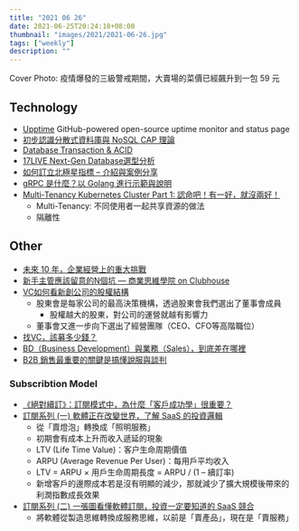 ```yaml
---
title: "2021 06 26"
date: 2021-06-25T20:24:18+08:00
thumbnail: "images/2021/2021-06-26.jpg"
tags: ["weekly"]
description: ""
---
```


Cover Photo: 疫情爆發的三級警戒期間，大賣場的菜價已經飆升到一包 59 元

## Technology

* [Upptime](https://upptime.js.org) GitHub-powered open-source uptime monitor and status page
* [初步認識分散式資料庫與 NoSQL CAP 理論](https://oldmo860617.medium.com/初步認識分散式資料庫與-nosql-cap-理論-a02d377938d1)
* [Database Transaction & ACID](https://oldmo860617.medium.com/database-transaction-acid-156a3b75845e)
* [17LIVE Next-Gen Database選型分析](https://medium.com/17media-tech/17live-next-gen-database-選型分析-7a72b976cd2b)
* [如何訂立北極星指標 – 介紹與案例分享](http://mrpm.cc/?p=1462)
* [gRPC 是什麼？以 Golang 進行示範與說明](https://pjchender.blogspot.com/2021/03/grpc-golang.html)
* [Multi-Tenancy Kubernetes Cluster Part 1: 認命吧！有一好，就沒兩好！](https://medium.com/starbugs/multi-tenancy-kubernetes-cluster-part-1-認命吧-有一好-就沒兩好-3eddb75eeb4c)
  * Multi-Tenancy: 不同使用者一起共享資源的做法
  * 隔離性

## Other

* [未來 10 年，企業經營上的重大挑戰](https://bizthinking.com.tw/2021/06/24/未來-10-年，企業經營上的重大挑戰/)
* [新手主管應該留意的N個坑 — 商業思維學院 on Clubhouse](https://medium.com/a-hundred-thousand-hours/clubhouse-lecture-middle-management-6f3946f56b8d)
* [VC如何看新創公司的股權結構](https://dahetalk.com/2020/02/23/vc如何看新創公司的股權結構｜大和有話說/)
  * 股東會是每家公司的最高決策機構，透過股東會我們選出了董事會成員
     * 股權越大的股東，對公司的運營就越有影響力
  * 董事會又進一步向下選出了經營團隊（CEO、CFO等高階職位）
* [找VC，該募多少錢？](https://dahetalk.com/2020/09/27/【新創募資】找vc，該募多少錢？｜大和有話說/)
* [BD（Business Development）與業務（Sales），到底差在哪裡](https://vocus.cc/startup-bd-life/5e5b69dcfd897800015aacd7)
* [B2B 銷售最重要的關鍵是搞懂說服與談判](https://vocus.cc/startup-bd-life/6054b779fd89780001d35ab7)

### Subscribtion Model

* [《絕對續訂》：訂閱模式中，為什麼「客戶成功學」很重要？](https://www.thenewslens.com/article/124636)
* [訂閱系列 (一) 軟體正在改變世界，了解 SaaS 的投資邏輯](https://blog.finsight.investments/2019/11/22/訂閱系列一軟體正在改變世界，了解saas的投資邏輯/)
  * 從「賣燈泡」轉換成「照明服務」
  * 初期會有成本上升而收入遞延的現象
  * LTV (Life Time Value)：客户生命周期價值
  * ARPU (Average Revenue Per User)：每用戶平均收入
  * LTV = ARPU × 用戶生命周期長度 = ARPU / (1 – 續訂率)
  * 新增客戶的邊際成本若是沒有明顯的減少，那就減少了擴大規模後帶來的利潤指數成長效果
* [訂閱系列 (二) 一張圖看懂軟體訂閱，投資一定要知道的 SaaS 競合](https://blog.finsight.investments/2019/12/05/看懂軟體訂閱，投資要知道的saas競合/)
  * 將軟體從製造思維轉換成服務思維，以前是「賣產品」，現在是「賣服務」
